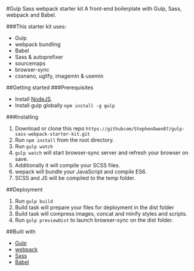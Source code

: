 #Gulp Sass webpack starter kit
A front-end boilerplate with Gulp, Sass, webpack and Babel.

###This starter kit uses:

* Gulp
* webpack bundling
* Babel
* Sass & autoprefixer
* sourcemaps
* browser-sync
* cssnano, uglify, imagemin & usemin

##Getting started
###Prerequisites

* Install [NodeJS](https://nodejs.org/en/).
* Install gulp globally `npm install -g gulp`

###Installing

1. Download or clone this repo `https://githubcom/StephenOwen07/gulp-sass-webpack-starter-kit.git`
1. Run `npm install` from the root directory.
1. Run `gulp watch`
1. `gulp watch` will start browser-sync server and refresh your browser on save.
1. Additionally it will compile your SCSS files.
1. wepack will bundle your JavaScript and compile ES6.
1. SCSS and JS will be compiled to the temp folder.

##Deployment

1. Run `gulp build`
2. Build task will prepare your files for deployment in the dist folder
3. Build task will compress images, concat and minify styles and scripts.
4. Run `gulp previewDist` to launch browser-sync on the dist folder.

##Built with

* [Gulp](https://gulpjs.com)
* [webpack](https://webpack.js.org)
* [Sass](http://sass-lang.com)
* [Babel](https://babeljs.io)
